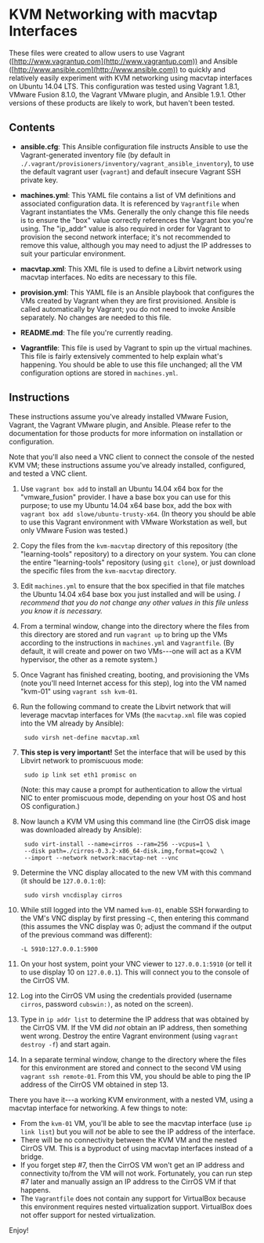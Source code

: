 # KVM Networking with macvtap Interfaces

These files were created to allow users to use Vagrant ([http://www.vagrantup.com](http://www.vagrantup.com)) and Ansible ([http://www.ansible.com](http://www.ansible.com)) to quickly and relatively easily experiment with KVM networking using macvtap interfaces on Ubuntu 14.04 LTS. This configuration was tested using Vagrant 1.8.1, VMware Fusion 8.1.0, the Vagrant VMware plugin, and Ansible 1.9.1. Other versions of these products are likely to work, but haven't been tested.

## Contents

* **ansible.cfg**: This Ansible configuration file instructs Ansible to use the Vagrant-generated inventory file (by default in `./.vagrant/provisioners/inventory/vagrant_ansible_inventory`), to use the default vagrant user (`vagrant`) and default insecure Vagrant SSH private key.

* **machines.yml**: This YAML file contains a list of VM definitions and associated configuration data. It is referenced by `Vagrantfile` when Vagrant instantiates the VMs. Generally the only change this file needs is to ensure the "box" value correctly references the Vagrant box you're using. The "ip_addr" value is also required in order for Vagrant to provision the second network interface; it's not recommended to remove this value, although you may need to adjust the IP addresses to suit your particular environment.

* **macvtap.xml**: This XML file is used to define a Libvirt network using macvtap interfaces. No edits are necessary to this file.

* **provision.yml**: This YAML file is an Ansible playbook that configures the VMs created by Vagrant when they are first provisioned. Ansible is called automatically by Vagrant; you do not need to invoke Ansible separately. No changes are needed to this file.

* **README.md**: The file you're currently reading.

* **Vagrantfile**: This file is used by Vagrant to spin up the virtual machines. This file is fairly extensively commented to help explain what's happening. You should be able to use this file unchanged; all the VM configuration options are stored in `machines.yml`.

## Instructions

These instructions assume you've already installed VMware Fusion, Vagrant, the Vagrant VMware plugin, and Ansible. Please refer to the documentation for those products for more information on installation or configuration.

Note that you'll also need a VNC client to connect the console of the nested KVM VM; these instructions assume you've already installed, configured, and tested a VNC client.

1. Use `vagrant box add` to install an Ubuntu 14.04 x64 box for the "vmware_fusion" provider. I have a base box you can use for this purpose; to use my Ubuntu 14.04 x64 base box, add the box with `vagrant box add slowe/ubuntu-trusty-x64`. (In theory you should be able to use this Vagrant environment with VMware Workstation as well, but only VMware Fusion was tested.)

2. Copy the files from the `kvm-macvtap` directory of this repository (the "learning-tools" repository) to a directory on your system. You can clone the entire "learning-tools" repository (using `git clone`), or just download the specific files from the `kvm-macvtap` directory.

3. Edit `machines.yml` to ensure that the box specified in that file matches the Ubuntu 14.04 x64 base box you just installed and will be using. _I recommend that you do not change any other values in this file unless you know it is necessary._

4. From a terminal window, change into the directory where the files from this directory are stored and run `vagrant up` to bring up the VMs according to the instructions in `machines.yml` and `Vagrantfile`. (By default, it will create and power on two VMs---one will act as a KVM hypervisor, the other as a remote system.)

5. Once Vagrant has finished creating, booting, and provisioning the VMs (note you'll need Internet access for this step), log into the VM named "kvm-01"  using `vagrant ssh kvm-01`.

6. Run the following command to create the Libvirt network that will leverage macvtap interfaces for VMs (the `macvtap.xml` file was copied into the VM already by Ansible):

        sudo virsh net-define macvtap.xml

7. **This step is very important!** Set the interface that will be used by this Libvirt network to promiscuous mode:

        sudo ip link set eth1 promisc on

    (Note: this may cause a prompt for authentication to allow the virtual NIC to enter promiscuous mode, depending on your host OS and host OS configuration.)

8. Now launch a KVM VM using this command line (the CirrOS disk image was downloaded already by Ansible):

        sudo virt-install --name=cirros --ram=256 --vcpus=1 \
        --disk path=./cirros-0.3.2-x86_64-disk.img,format=qcow2 \
        --import --network network:macvtap-net --vnc

9. Determine the VNC display allocated to the new VM with this command (it should be `127.0.0.1:0`):

        sudo virsh vncdisplay cirros

10. While still logged into the VM named `kvm-01`, enable SSH forwarding to the VM's VNC display by first pressing `~C`, then entering this command (this assumes the VNC display was 0; adjust the command if the output of the previous command was different):

        -L 5910:127.0.0.1:5900

11. On your host system, point your VNC viewer to `127.0.0.1:5910` (or tell it to use display 10 on `127.0.0.1`). This will connect you to the console of the CirrOS VM.

12. Log into the CirrOS VM using the credentials provided (username `cirros`, password `cubswin:)`, as noted on the screen).

13. Type in `ip addr list` to determine the IP address that was obtained by the CirrOS VM. If the VM did _not_ obtain an IP address, then something went wrong. Destroy the entire Vagrant environment (using `vagrant destroy -f`) and start again.

14. In a separate terminal window, change to the directory where the files for this environment are stored and connect to the second VM using `vagrant ssh remote-01`. From this VM, you should be able to ping the IP address of the CirrOS VM obtained in step 13.

There you have it---a working KVM environment, with a nested VM, using a macvtap interface for networking. A few things to note:

* From the `kvm-01` VM, you'll be able to see the macvtap interface (use `ip link list`) but you will _not_ be able to see the IP address of the interface.
* There will be no connectivity between the KVM VM and the nested CirrOS VM. This is a byproduct of using macvtap interfaces instead of a bridge.
* If you forget step #7, then the CirrOS VM won't get an IP address and connectivity to/from the VM will not work. Fortunately, you can run step #7 later and manually assign an IP address to the CirrOS VM if that happens.
* The `Vagrantfile` does not contain any support for VirtualBox because this environment requires nested virtualization support. VirtualBox does not offer support for nested virtualization.

Enjoy!
